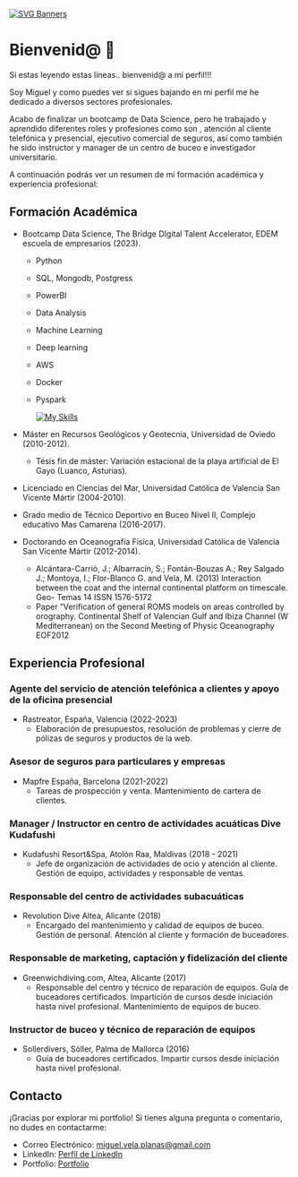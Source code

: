 [![SVG Banners](https://svg-banners.vercel.app/api?type=typeWriter&text1=Miguel%20Vela%20👨‍💻&width=800&height=400)](https://github.com/Akshay090/svg-banners)
# Bienvenid@ 👋

Si estas leyendo estas líneas.. bienvenid@ a mi perfil!!!

Soy Miguel y como puedes ver si sigues bajando en mi perfil me he dedicado a diversos sectores profesionales.

Acabo de finalizar un bootcamp de Data Science, pero he trabajado y aprendido diferentes roles y profesiones como son , atención al cliente telefónica y presencial, ejecutivo comercial de seguros, así como también he sido instructor y manager de un centro de buceo e investigador universitario.

A continuación podrás ver un resumen de mi formación académica y experiencia profesional:

## Formación Académica

- Bootcamp Data Science, The Bridge DIgital Talent Accelerator, EDEM escuela de empresarios (2023).
  - Python
  - SQL, Mongodb, Postgress
  - PowerBI
  - Data Analysis
  - Machine Learning
  - Deep learning
  - AWS
  - Docker
  - Pyspark
    
    [![My Skills](https://skillicons.dev/icons?i=py,vscode,sqlite,mysql,mongodb,postgres,postman,github,tensorflow,aws,docker&perline=11)](https://skillicons.dev)
  
- Máster en Recursos Geológicos y Geotecnia, Universidad de Oviedo (2010-2012).
  - Tésis fin de máster: Variación estacional de la playa artificial de El Gayo (Luanco, Asturias).
    
- Licenciado en Ciencias del Mar, Universidad Católica de Valencia San Vicente Mártir (2004-2010).
  
- Grado medio de Técnico Deportivo en Buceo Nivel II, Complejo educativo Mas Camarena (2016-2017).
  
- Doctorando en Oceanografía Física, Universidad Católica de Valencia San Vicente Mártir (2012-2014).
  - Alcántara-Carrió, J.; Albarracín, S.; Fontán-Bouzas A.; Rey Salgado J.; Montoya, I.; Flor-Blanco G. and Vela, M. (2013) Interaction between the coat and the internal continental platform on timescale. Geo-  Temas 14 ISSN 1576-5172
  - Paper “Verification of general ROMS models on areas controlled by orography. Continental Shelf of Valencian Gulf and Ibiza Channel (W Mediterranean) on the Second Meeting of Physic Oceanography EOF2012

## Experiencia Profesional

### Agente del servicio de atención telefónica a clientes y apoyo de la oficina presencial
- Rastreator, España, Valencia (2022-2023)
  - Elaboración de presupuestos, resolución de problemas y cierre de pólizas de seguros y productos de la web.

### Asesor de seguros para particulares y empresas
- Mapfre España, Barcelona (2021-2022)
  - Tareas de prospección y venta. Mantenimiento de cartera de clientes.

### Manager / Instructor en centro de actividades acuáticas Dive Kudafushi
- Kudafushi Resort&Spa, Atolón Raa, Maldivas (2018 - 2021)
  - Jefe de organización de actividades de ocio y atención al cliente. Gestión de equipo, actividades y responsable de ventas.

### Responsable del centro de actividades subacuáticas
- Revolution Dive Altea, Alicante (2018)
  - Encargado del mantenimiento y calidad de equipos de buceo. Gestión de personal. Atención al cliente y formación de buceadores.

### Responsable de marketing, captación y fidelización del cliente
- Greenwichdiving.com, Altea, Alicante (2017)
  - Responsable del centro y técnico de reparación de equipos. Guía de buceadores certificados. Impartición de cursos desde iniciación hasta nivel profesional. Mantenimiento de equipos de buceo.

### Instructor de buceo y técnico de reparación de equipos
- Sollerdivers, Sóller, Palma de Mallorca (2016)
  - Guía de buceadores certificados. Impartir cursos desde iniciación hasta nivel profesional.

## Contacto

¡Gracias por explorar mi portfolio! Si tienes alguna pregunta o comentario, no dudes en contactarme:

- Correo Electrónico: miguel.vela.planas@gmail.com
- LinkedIn: [Perfil de LinkedIn](https://www.linkedin.com/in/miguel-vela/)
- Portfolio: [Portfolio](https://github.com/Mvepla/Portfolio)

